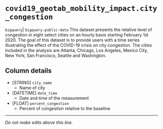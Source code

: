 # `covid19_geotab_mobility_impact.city_congestion`
`bigquery`| `bigquery-public-data`
This dataset presents the relative level of congestion in eight select cities on an hourly basis starting February 1st 2020. The goal of this dataset is to provide users with a time series illustrating the effect of the COVID-19 crisis on city congestion. The cities included in the analysis are Atlanta, Chicago, Los Angeles, Mexico City, New York, San Francisco, Seattle and Washington.

## Column details
* [STRING]    `city_name`
  - Name of city
* [DATETIME]  `date_time`
  - Date and time of the measurement
* [FLOAT]     `percent_congestion`
  - Percent of congestion relative to the baseline

-------------------------------------------------------------------------------
*Do not make edits above this line.*
